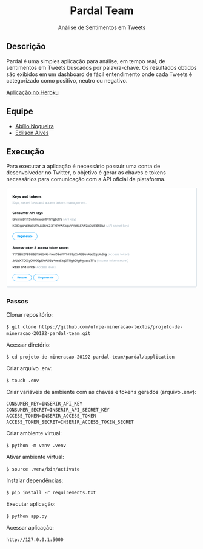 <h1 align="center">Pardal Team</h1>
<p align="center">Análise de Sentimentos em Tweets</p>

## Descrição

Pardal é uma simples aplicação para análise, em tempo real, de sentimentos em Tweets buscados por palavra-chave. Os resultados obtidos são exibidos em um dashboard de fácil entendimento onde cada Tweets é categorizado como positivo, neutro ou negativo.

[Aplicação no Heroku](https://pardalteam.herokuapp.com)

## Equipe

- [Abílio Nogueira](https://github.com/AbilioNB)
- [Edilson Alves](https://github.com/edilsonalves)

## Execução

Para executar a aplicação é necessário possuir uma conta de desenvolvedor no Twitter, o objetivo é gerar as chaves e tokens necessários para comunicação com a API oficial da plataforma.

<p align="center">
  <img src="./images/01.png">
</p>

### Passos

Clonar repositório:

`$ git clone https://github.com/ufrpe-mineracao-textos/projeto-de-mineracao-20192-pardal-team.git`

Acessar diretório:

`$ cd projeto-de-mineracao-20192-pardal-team/pardal/application`

Criar arquivo .env:

`$ touch .env`

Criar variáveis de ambiente com as chaves e tokens gerados (arquivo .env):

```
CONSUMER_KEY=INSERIR_API_KEY
CONSUMER_SECRET=INSERIR_API_SECRET_KEY
ACCESS_TOKEN=INSERIR_ACCESS_TOKEN
ACCESS_TOKEN_SECRET=INSERIR_ACCESS_TOKEN_SECRET
```

Criar ambiente virtual:

`$ python -m venv .venv`

Ativar ambiente virtual:

`$ source .venv/bin/activate`

Instalar dependências:

`$ pip install -r requirements.txt`

Executar aplicação:

`$ python app.py`

Acessar aplicação:

`http://127.0.0.1:5000`
